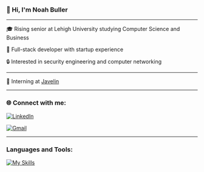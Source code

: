 ### 👋 Hi, I'm Noah Buller
___

🎓 Rising senior at Lehigh University studying Computer Science and Business  

🚀 Full-stack developer with startup experience  

🔒 Interested in security engineering and computer networking

---

🏢 Interning at [Javelin](https://www.linkedin.com/company/javelin-ai/) 

---



### 🌐 Connect with me:

[![LinkedIn](https://img.shields.io/badge/LinkedIn-0A66C2?style=for-the-badge&logo=linkedin&logoColor=white)](https://linkedin.com/in/noahbuller)  

[![Gmail](https://img.shields.io/badge/-bullern22@gmil.com-D14836?style=for-the-badge&logo=Gmail&logoColor=white)](mailto:bullern22@gmail.com)

---

### Languages and Tools:
[![My Skills](https://skillicons.dev/icons?i=java,react,aws,git,ts,postgres,github,postman)](https://skillicons.dev)
<br><br>
